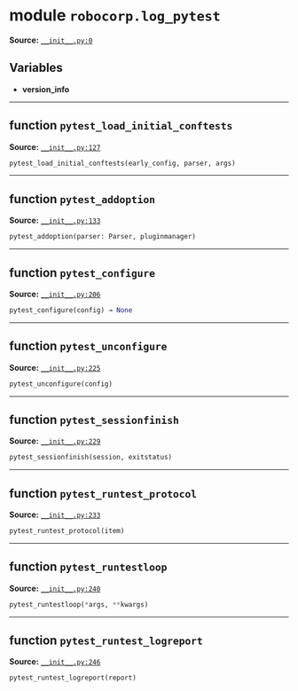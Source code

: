 <!-- markdownlint-disable -->

# module `robocorp.log_pytest`

**Source:** [`__init__.py:0`](https://github.com/robocorp/robocorp/tree/master/log_pytest/src/robocorp/log_pytest/__init__.py#L0)

## Variables

- **version_info**

______________________________________________________________________

## function `pytest_load_initial_conftests`

**Source:** [`__init__.py:127`](https://github.com/robocorp/robocorp/tree/master/log_pytest/src/robocorp/log_pytest/__init__.py#L127)

```python
pytest_load_initial_conftests(early_config, parser, args)
```

______________________________________________________________________

## function `pytest_addoption`

**Source:** [`__init__.py:133`](https://github.com/robocorp/robocorp/tree/master/log_pytest/src/robocorp/log_pytest/__init__.py#L133)

```python
pytest_addoption(parser: Parser, pluginmanager)
```

______________________________________________________________________

## function `pytest_configure`

**Source:** [`__init__.py:206`](https://github.com/robocorp/robocorp/tree/master/log_pytest/src/robocorp/log_pytest/__init__.py#L206)

```python
pytest_configure(config) → None
```

______________________________________________________________________

## function `pytest_unconfigure`

**Source:** [`__init__.py:225`](https://github.com/robocorp/robocorp/tree/master/log_pytest/src/robocorp/log_pytest/__init__.py#L225)

```python
pytest_unconfigure(config)
```

______________________________________________________________________

## function `pytest_sessionfinish`

**Source:** [`__init__.py:229`](https://github.com/robocorp/robocorp/tree/master/log_pytest/src/robocorp/log_pytest/__init__.py#L229)

```python
pytest_sessionfinish(session, exitstatus)
```

______________________________________________________________________

## function `pytest_runtest_protocol`

**Source:** [`__init__.py:233`](https://github.com/robocorp/robocorp/tree/master/log_pytest/src/robocorp/log_pytest/__init__.py#L233)

```python
pytest_runtest_protocol(item)
```

______________________________________________________________________

## function `pytest_runtestloop`

**Source:** [`__init__.py:240`](https://github.com/robocorp/robocorp/tree/master/log_pytest/src/robocorp/log_pytest/__init__.py#L240)

```python
pytest_runtestloop(*args, **kwargs)
```

______________________________________________________________________

## function `pytest_runtest_logreport`

**Source:** [`__init__.py:246`](https://github.com/robocorp/robocorp/tree/master/log_pytest/src/robocorp/log_pytest/__init__.py#L246)

```python
pytest_runtest_logreport(report)
```
